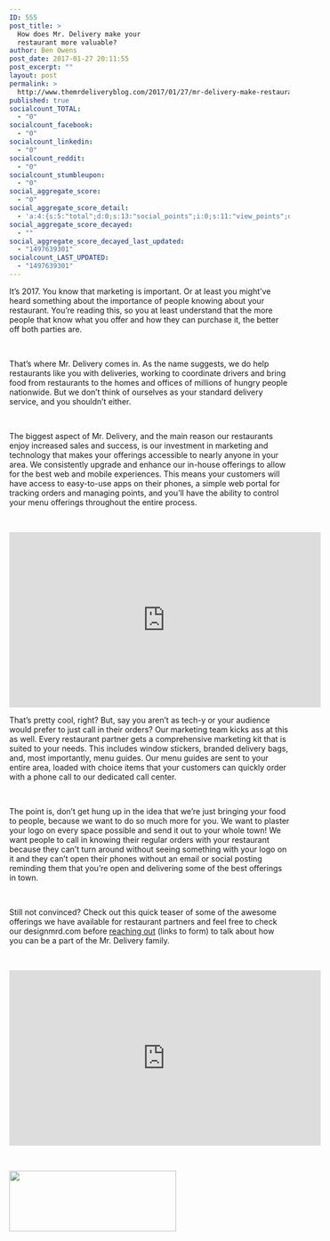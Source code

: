 ```yaml
---
ID: 555
post_title: >
  How does Mr. Delivery make your
  restaurant more valuable?
author: Ben Owens
post_date: 2017-01-27 20:11:55
post_excerpt: ""
layout: post
permalink: >
  http://www.themrdeliveryblog.com/2017/01/27/mr-delivery-make-restaurant-valuable/
published: true
socialcount_TOTAL:
  - "0"
socialcount_facebook:
  - "0"
socialcount_linkedin:
  - "0"
socialcount_reddit:
  - "0"
socialcount_stumbleupon:
  - "0"
social_aggregate_score:
  - "0"
social_aggregate_score_detail:
  - 'a:4:{s:5:"total";d:0;s:13:"social_points";i:0;s:11:"view_points";d:0;s:14:"comment_points";i:0;}'
social_aggregate_score_decayed:
  - ""
social_aggregate_score_decayed_last_updated:
  - "1497639301"
socialcount_LAST_UPDATED:
  - "1497639301"
---
```

It’s 2017. You know that marketing is important. Or at least you might’ve heard something about the importance of people knowing about your restaurant. You’re reading this, so you at least understand that the more people that know what you offer and how they can purchase it, the better off both parties are.

&nbsp;

That’s where Mr. Delivery comes in. As the name suggests, we do help restaurants like you with deliveries, working to coordinate drivers and bring food from restaurants to the homes and offices of millions of hungry people nationwide. But we don’t think of ourselves as your standard delivery service, and you shouldn’t either.

&nbsp;

The biggest aspect of Mr. Delivery, and the main reason our restaurants enjoy increased sales and success, is our investment in marketing and technology that makes your offerings accessible to nearly anyone in your area. We consistently upgrade and enhance our in-house offerings to allow for the best web and mobile experiences. This means your customers will have access to easy-to-use apps on their phones, a simple web portal for tracking orders and managing points, and you’ll have the ability to control your menu offerings throughout the entire process.

&nbsp;

<iframe src="https://www.youtube.com/embed/-zx6Fg9Y5G8" width="560" height="315" frameborder="0" allowfullscreen="allowfullscreen"></iframe>

That’s pretty cool, right? But, say you aren’t as tech-y or your audience would prefer to just call in their orders? Our marketing team kicks ass at this as well. Every restaurant partner gets a comprehensive marketing kit that is suited to your needs. This includes window stickers, branded delivery bags, and, most importantly, menu guides. Our menu guides are sent to your entire area, loaded with choice items that your customers can quickly order with a phone call to our dedicated call center.

&nbsp;

The point is, don’t get hung up in the idea that we’re just bringing your food to people, because we want to do so much more for you. We want to plaster your logo on every space possible and send it out to your whole town! We want people to call in knowing their regular orders with your restaurant because they can’t turn around without seeing something with your logo on it and they can’t open their phones without an email or social posting reminding them that you’re open and delivering some of the best offerings in town.

&nbsp;

Still not convinced? Check out this quick teaser of some of the awesome offerings we have available for restaurant partners and feel free to check our designmrd.com before <a href="https://www.mrdelivery.com/getstartednow">reaching out</a> (links to form) to talk about how you can be a part of the Mr. Delivery family.

&nbsp;

<iframe src="https://www.youtube.com/embed/RR5jLp9Yko4" width="560" height="315" frameborder="0" allowfullscreen="allowfullscreen"></iframe>

&nbsp;

<a href="https://www.mrdelivery.com/getstartednow"><img class="alignnone wp-image-568 size-medium" src="http://www.themrdeliveryblog.com/wp-content/uploads/2017/01/Learn-More-2-01-300x109.png" width="300" height="109" /></a>